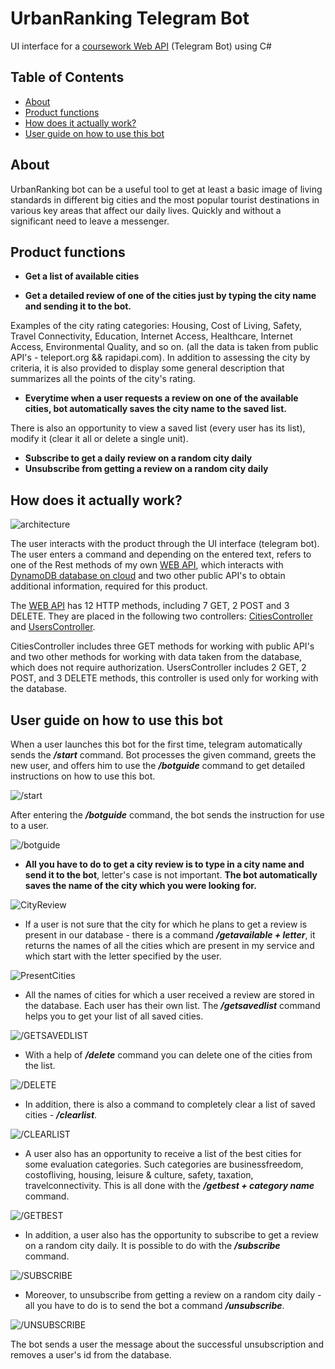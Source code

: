 # UrbanRanking Telegram Bot
UI interface for a [coursework Web API](https://github.com/ddanny165/UrbanRankingApi) (Telegram Bot) using C#
## Table of Contents
- [About](https://github.com/ddanny165/UrbanRankingTelegBot#about)
- [Product functions](https://github.com/ddanny165/UrbanRankingTelegBot#product-functions)
- [How does it actually work?](https://github.com/ddanny165/UrbanRankingTelegBot#how-does-it-actually-work)
- [User guide on how to use this bot](https://github.com/ddanny165/UrbanRankingTelegBot#user-guide-on-how-to-use-this-bot)

## About
UrbanRanking bot can be a useful tool to get at least a basic image of living standards in different big cities and the most popular tourist destinations in various key areas that affect our daily lives. Quickly and without a significant need to leave a messenger.

## Product functions
- **Get a list of available cities**

- **Get a detailed review of one of the cities just by typing the city name and sending it to the bot.**

Examples of the city rating categories: Housing, Cost of Living, Safety, Travel Connectivity, Education, Internet Access, Healthcare, Internet Access, Environmental Quality, and so on. (all the data is taken from public API's - teleport.org && rapidapi.com). In addition to assessing the city by criteria, it is also provided to display some general description that summarizes all the points of the city's rating.

- **Everytime when a user requests a review on one of the available cities, bot automatically saves the city name to the saved list.**

There is also an opportunity to view a saved list (every user has its list), modify it (clear it all or delete a single unit).

- **Subscribe to get a daily review on a random city daily**
- **Unsubscribe from getting a review on a random city daily**

## How does it actually work?
![architecture](https://github.com/ddanny165/pictures/blob/main/arc.jpg)

The user interacts with the product through the UI interface (telegram bot). The user enters a command and depending on the entered text, refers to one of the Rest methods of my own [WEB API](https://github.com/ddanny165/UrbanRankingApi), which interacts with [DynamoDB database on cloud](https://aws.amazon.com/dynamodb/) and two other public API's to obtain additional information, required for this product.

  The [WEB API](https://github.com/ddanny165/UrbanRankingApi) has 12 HTTP methods, including 7 GET, 2 POST and 3 DELETE. They are placed in the following two controllers: [CitiesController](https://github.com/ddanny165/UrbanRankingApi/blob/main/UrbanRankingAPI/Controllers/CitiesController.cs) and [UsersController](https://github.com/ddanny165/UrbanRankingApi/blob/main/UrbanRankingAPI/Controllers/UsersController.cs).

  CitiesController includes three GET methods for working with public API's and two other methods for working with data taken from the database, which does not require authorization. UsersController includes 2 GET, 2 POST, and 3 DELETE methods, this controller is used only for working with the database.
  
## User guide on how to use this bot

When a user launches this bot for the first time, telegram automatically sends the ***/start*** command. Bot processes the given command, greets the new user, and offers him to use the ***/botguide*** command to get detailed instructions on how to use this bot.

![/start](https://github.com/ddanny165/pictures/blob/main/ins1.jpg)

After entering the ***/botguide*** command, the bot sends the instruction for use to a user. 

![/botguide](https://github.com/ddanny165/pictures/blob/main/imageedit_1_9738707193.png)



- **All you have to do to get a city review is to type in a city name and send it to the bot**, letter's case is not important. **The bot automatically saves the name of the city which you were looking for.** 

![CityReview](https://github.com/ddanny165/pictures/blob/main/photo_2021-07-03_17-47-09.jpg)



- If a user is not sure that the city for which he plans to get a review is present in our database - there is a command ***/getavailable + letter***, it returns the names of all the cities which are present in my service and which start with the letter specified by the user.

![PresentCities](https://github.com/ddanny165/pictures/blob/main/ins6.jpg)



- All the names of cities for which a user received a review are stored in the database. Each user has their own list. The ***/getsavedlist*** command helps you to get your list of all saved cities.

![/GETSAVEDLIST](https://github.com/ddanny165/pictures/blob/main/ins7.jpg)



- With a help of ***/delete*** command you can delete one of the cities from the list.

![/DELETE](https://github.com/ddanny165/pictures/blob/main/ins8.jpg)



- In addition, there is also a command to completely clear a list of saved cities - ***/clearlist***.

![/CLEARLIST](https://github.com/ddanny165/pictures/blob/main/ins9.jpg)



- A user also has an opportunity to receive a list of the best cities for some evaluation categories. Such categories are businessfreedom, costofliving, housing, leisure & culture, safety, taxation, travelconnectivity. This is all done with the ***/getbest + category name*** command.

![/GETBEST](https://github.com/ddanny165/pictures/blob/main/ins10.jpg)


- In addition, a user also has the opportunity to subscribe to get a review on a random city daily. It is possible to do with the ***/subscribe*** command.

![/SUBSCRIBE](https://github.com/ddanny165/pictures/blob/main/ins11.jpg)



- Moreover, to unsubscribe from getting a review on a random city daily - all you have to do is to send the bot a command ***/unsubscribe***.

![/UNSUBSCRIBE](https://github.com/ddanny165/pictures/blob/main/ins12.jpg)

The bot sends a user the message about the successful unsubscription and removes a user's id from the database.
